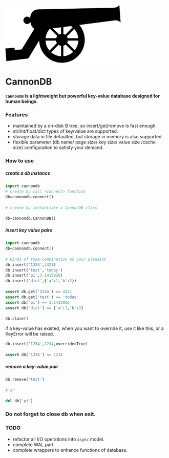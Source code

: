 ![logo](https://github.com/SimonCqk/cannondb/blob/master/logo/cannon.jpg?raw=true)

CannonDB
========

**`CannonDB` is a lightweight but powerful key-value database designed for human beings.** 

### Features

- maintained by a on-disk B tree, so insert/get/remove is fast enough.
- str/int/float/dict types of key/value are supported.
- storage data in file defaulted, but storage in memory is also supported. 
- flexible parameter (db name/ page size/ key size/ value size /cache size) configuration to satisfy your demand.

### How to use

##### create a db instance

```python
import cannondb
# create by call <connect> function
db=cannondb.connect()

# create by instantiate a CannonDB class

db=cannondb.CannonDB()
```

##### insert key value pairs
```python
import cannondb
db=cannondb.connect()

# kinds of type-combination as your pleasant
db.insert('1234',4321)
db.insert('test','today')
db.insert('pi',3.1415926)
db.insert('dict',{'a':1,'b':2})

assert db.get('1234') == 4321
assert db.get('test') == 'today'
assert db['pi'] == 3.1415926
assert db['dict'] == {'a':1,'b':2}

db.close()
```
if a key-value has existed, when you want to override it, use
it like this, or a KeyError will be raised.
```python
db.insert('1234',1234,override=True)

assert db['1234'] == 1234
```

##### remove a key-value pair
```python
db.remove('test')

# or

del db['pi']
```

### Do not forget to close db when exit.

### TODO

- refactor all I/O operations into `async` model.
- complete WAL part
- complete wrappers to enhance functions of database.